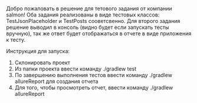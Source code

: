 Добро пожаловать в решение для тетового задания от компании salmon!
Оба задания реализованы в виде тестовых классов: TestJsonPlaceholder и TestPosts сооветсвенно. 
Для второго задания решение выводил в консоль (видно будет если запускать тесты вручную), так же ответ будет отображаться в отчете в виде приложения к тесту.

Инструкция для запуска:
1. Склонировать проект
2. Из папки проекта ввести команду ./gradlew test
3. По завершению выполнения тестов ввести команду ./gradlew allureReport для создания отчета
4. Для того, чтобы просмотреть отчет, ввести команду ./gradlew allureReport
